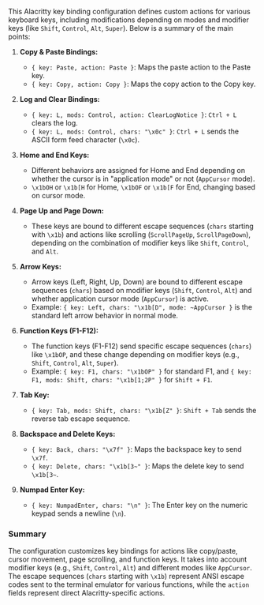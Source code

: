 This Alacritty key binding configuration defines custom actions for various keyboard keys, including modifications depending on modes and modifier keys (like `Shift`, `Control`, `Alt`, `Super`). Below is a summary of the main points:

1. **Copy & Paste Bindings:**
   - `{ key: Paste, action: Paste }`: Maps the paste action to the Paste key.
   - `{ key: Copy, action: Copy }`: Maps the copy action to the Copy key.

2. **Log and Clear Bindings:**
   - `{ key: L, mods: Control, action: ClearLogNotice }`: `Ctrl + L` clears the log.
   - `{ key: L, mods: Control, chars: "\x0c" }`: `Ctrl + L` sends the ASCII form feed character (`\x0c`).

3. **Home and End Keys:**
   - Different behaviors are assigned for Home and End depending on whether the cursor is in "application mode" or not (`AppCursor` mode). 
   - `\x1bOH` or `\x1b[H` for Home, `\x1bOF` or `\x1b[F` for End, changing based on cursor mode.

4. **Page Up and Page Down:**
   - These keys are bound to different escape sequences (`chars` starting with `\x1b`) and actions like scrolling (`ScrollPageUp`, `ScrollPageDown`), depending on the combination of modifier keys like `Shift`, `Control`, and `Alt`.

5. **Arrow Keys:**
   - Arrow keys (Left, Right, Up, Down) are bound to different escape sequences (`chars`) based on modifier keys (`Shift`, `Control`, `Alt`) and whether application cursor mode (`AppCursor`) is active.
   - Example: `{ key: Left, chars: "\x1b[D", mode: ~AppCursor }` is the standard left arrow behavior in normal mode.

6. **Function Keys (F1-F12):**
   - The function keys (F1-F12) send specific escape sequences (`chars`) like `\x1bOP`, and these change depending on modifier keys (e.g., `Shift`, `Control`, `Alt`, `Super`).
   - Example: `{ key: F1, chars: "\x1bOP" }` for standard F1, and `{ key: F1, mods: Shift, chars: "\x1b[1;2P" }` for `Shift + F1`.

7. **Tab Key:**
   - `{ key: Tab, mods: Shift, chars: "\x1b[Z" }`: `Shift + Tab` sends the reverse tab escape sequence.

8. **Backspace and Delete Keys:**
   - `{ key: Back, chars: "\x7f" }`: Maps the backspace key to send `\x7f`.
   - `{ key: Delete, chars: "\x1b[3~" }`: Maps the delete key to send `\x1b[3~`.

9. **Numpad Enter Key:**
   - `{ key: NumpadEnter, chars: "\n" }`: The Enter key on the numeric keypad sends a newline (`\n`).

### Summary
The configuration customizes key bindings for actions like copy/paste, cursor movement, page scrolling, and function keys. It takes into account modifier keys (e.g., `Shift`, `Control`, `Alt`) and different modes like `AppCursor`. The escape sequences (`chars` starting with `\x1b`) represent ANSI escape codes sent to the terminal emulator for various functions, while the `action` fields represent direct Alacritty-specific actions.
